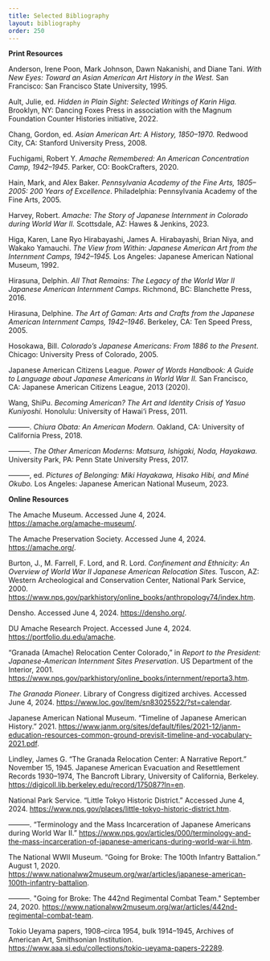```yaml
---
title: Selected Bibliography
layout: bibliography
order: 250
---
```


**Print Resources**

Anderson, Irene Poon, Mark Johnson, Dawn Nakanishi, and Diane Tani. *With New Eyes: Toward an Asian American Art History in the West.* San Francisco: San Francisco State University, 1995.

Ault, Julie, ed. *Hidden in Plain Sight: Selected Writings of Karin Higa.* Brooklyn, NY: Dancing Foxes Press in association with the Magnum Foundation Counter Histories initiative, 2022.

Chang, Gordon, ed. *Asian American Art: A History, 1850–1970.* Redwood City, CA: Stanford University Press, 2008.

Fuchigami, Robert Y. *Amache Remembered: An American Concentration Camp, 1942–1945*. Parker, CO: BookCrafters, 2020.

Hain, Mark, and Alex Baker. *Pennsylvania Academy of the Fine Arts, 1805–2005: 200 Years of Excellence*. Philadelphia: Pennsylvania Academy of the Fine Arts, 2005.

Harvey, Robert. *Amache: The Story of Japanese Internment in Colorado during World War II.* Scottsdale, AZ: Hawes & Jenkins, 2023.

Higa, Karen, Lane Ryo Hirabayashi, James A. Hirabayashi, Brian Niya, and Wakako Yamauchi. *The View from Within: Japanese American Art from the Internment Camps, 1942–1945.* Los Angeles: Japanese American National Museum, 1992.

Hirasuna, Delphin. *All That Remains: The Legacy of the World War II Japanese American Internment Camps*. Richmond, BC: Blanchette Press, 2016.

Hirasuna, Delphine. *The Art of Gaman: Arts and Crafts from the Japanese American Internment Camps, 1942–1946*. Berkeley, CA: Ten Speed Press, 2005.

Hosokawa, Bill. *Colorado’s Japanese Americans: From 1886 to the Present*. Chicago: University Press of Colorado, 2005.

Japanese American Citizens League. *Power of Words Handbook: A Guide to Language about Japanese Americans in World War II.* San Francisco, CA: Japanese American Citizens League, 2013 (2020).

Wang, ShiPu. *Becoming American? The Art and Identity Crisis of Yasuo Kuniyoshi.* Honolulu: University of Hawai‘i Press, 2011.

———. *Chiura Obata: An American Modern.* Oakland, CA: University of California Press, 2018.

———. *The Other American Moderns: Matsura, Ishigaki, Noda, Hayakawa.* University Park, PA: Penn State University Press, 2017.

———, ed. *Pictures of Belonging: Miki Hayakawa, Hisako Hibi, and Miné Okubo.* Los Angeles: Japanese American National Museum, 2023.

**Online Resources**

The Amache Museum. Accessed June 4, 2024. https://amache.org/amache-museum/.

The Amache Preservation Society. Accessed June 4, 2024. https://amache.org/.

Burton, J., M. Farrell, F. Lord, and R. Lord. *Confinement and Ethnicity: An Overview of World War II Japanese American Relocation Sites.* Tuscon, AZ: Western Archeological and Conservation Center, National Park Service, 2000. https://www.nps.gov/parkhistory/online_books/anthropology74/index.htm.

Densho. Accessed June 4, 2024. https://densho.org/.

DU Amache Research Project. Accessed June 4, 2024. https://portfolio.du.edu/amache.

“Granada (Amache) Relocation Center Colorado,” in *Report to the President: Japanese-American Internment Sites Preservation*. US Department of the Interior, 2001. https://www.nps.gov/parkhistory/online_books/internment/reporta3.htm.

*The Granada Pioneer*. Library of Congress digitized archives. Accessed June 4, 2024. https://www.loc.gov/item/sn83025522/?st=calendar.

Japanese American National Museum. “Timeline of Japanese American History.” 2021. https://www.janm.org/sites/default/files/2021-12/janm-education-resources-common-ground-previsit-timeline-and-vocabulary-2021.pdf.

Lindley, James G. “The Granada Relocation Center: A Narrative Report.” November 15, 1945. Japanese American Evacuation and Resettlement Records 1930–1974, The Bancroft Library, University of California, Berkeley. https://digicoll.lib.berkeley.edu/record/175087?ln=en. 

National Park Service. “Little Tokyo Historic District.” Accessed June 4, 2024. https://www.nps.gov/places/little-tokyo-historic-district.htm.

———. “Terminology and the Mass Incarceration of Japanese Americans during World War II.” https://www.nps.gov/articles/000/terminology-and-the-mass-incarceration-of-japanese-americans-during-world-war-ii.htm.

The National WWII Museum. “Going for Broke: The 100th Infantry Battalion.” August 1, 2020. https://www.nationalww2museum.org/war/articles/japanese-american-100th-infantry-battalion.

———. "Going for Broke: The 442nd Regimental Combat Team." September 24, 2020. https://www.nationalww2museum.org/war/articles/442nd-regimental-combat-team.

Tokio Ueyama papers, 1908–circa 1954, bulk 1914–1945, Archives of American Art, Smithsonian Institution. https://www.aaa.si.edu/collections/tokio-ueyama-papers-22289.
